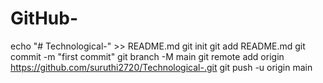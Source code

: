 # GitHub-
echo "# Technological-" >> README.md git init git add README.md git commit -m "first commit" git branch -M main git remote add origin https://github.com/suruthi2720/Technological-.git git push -u origin main
